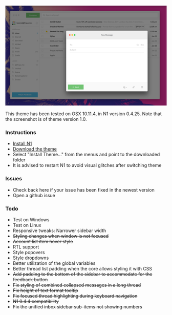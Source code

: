 ![Preview 1](preview1@2x.png)

This theme has been tested on OSX 10.11.4, in N1 version 0.4.25.
Note that the screenshot is of theme version 1.0.

### Instructions
- [Install N1](https://www.nylas.com/n1)
- [Download the theme](https://github.com/Frique/N1-Berend/releases)
- Select "Install Theme..." from the menus and point to the downloaded folder
- It is advised to restart N1 to avoid visual glitches after switching theme

### Issues
- Check back here if your issue has been fixed in the newest version
- Open a github issue

### Todo
- Test on Windows
- Test on Linux
- Responsive tweaks: Narrower sidebar width
- ~~Styling changes when window is not focused~~
- ~~Account list item hover style~~
- RTL support
- Style popovers
- Style dropdowns
- Better utilization of the global variables
- Better thread list padding when the core allows styling it with CSS
- ~~Add padding to the bottom of the sidebar to accommodate for the feedback button~~
- ~~Fix styling of combined collapsed messages in a long thread~~
- ~~Fix height of text format tooltip~~
- ~~Fix focused thread highlighting during keyboard navigation~~
- ~~N1 0.4.4 compatibility~~
- ~~Fix the unified inbox sidebar sub-items not showing numbers~~
